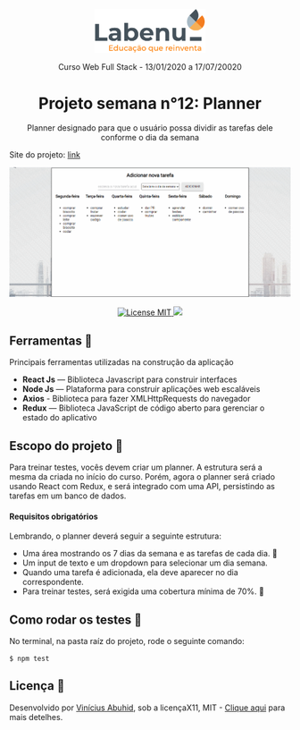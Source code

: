 <p align="center">
<img src="./assets/Labenu.png" alt="slogan Labenu" width="200px">
</p>

<p align="center">Curso Web Full Stack - 13/01/2020 a 17/07/20020</p>


<h1 align="center">
Projeto semana n°12: Planner
</h1>

<p align="center">Planner designado para que o usuário possa dividir as tarefas dele conforme o dia da semana </p>

Site do projeto: [link](http://spotenu.s3-website-us-east-1.amazonaws.com/)

<img src="./assets/gif-site.gif" alt="gif-projeto-spoti4"></img>

<p align="center">
  <a href="https://opensource.org/licenses/MIT">
    <img src="https://img.shields.io/badge/License-MIT-blue.svg" alt="License MIT">
    <img src="https://img.shields.io/badge/tests-11%20tests%2011%20passed-green">
  </a>
</p>

## Ferramentas :wrench:
Principais ferramentas utilizadas na construção da aplicação

- **React Js** — Biblioteca Javascript para construir interfaces
- **Node Js** — Plataforma para construir aplicações web escaláveis
- **Axios** - Biblioteca para fazer XMLHttpRequests do navegador
- **Redux** — Biblioteca JavaScript de código aberto para gerenciar o estado do aplicativo

## Escopo do projeto :pushpin:
Para treinar testes, vocês devem criar um planner. A estrutura será a mesma da criada no início do curso. Porém, agora o planner será criado usando React com Redux, e será integrado com uma API, persistindo as tarefas em um banco de dados.

#### Requisitos obrigatórios ####
Lembrando, o planner deverá seguir a seguinte estrutura:
<ul>
<li> Uma área mostrando os 7 dias da semana e as tarefas de cada dia. 🌚
<li> Um input de texto e um dropdown para selecionar um dia semana.
<li> Quando uma tarefa é adicionada, ela deve aparecer no dia correspondente.
<li> Para treinar testes, será exigida uma cobertura mínima de 70%. 🌚
</ul>

## Como rodar os testes :microscope:

No terminal, na pasta raíz do projeto, rode o seguinte comando:

```
$ npm test 
```

## Licença :page_with_curl:

Desenvolvido por [Vinícius Abuhid](https://github.com/ViniciusAbuhid), sob a licençaX11, MIT - [Clique aqui](https://opensource.org/licenses/MIT) para mais detelhes.
